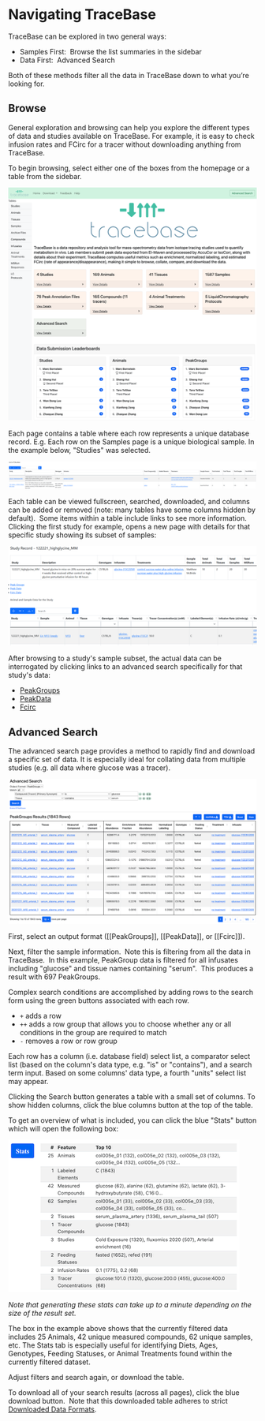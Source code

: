 # Navigating TraceBase

TraceBase can be explored in two general ways:

- Samples First:  Browse the list summaries in the sidebar
- Data First:  Advanced Search

Both of these methods filter all the data in TraceBase down to what you’re looking for.

## Browse

General exploration and browsing can help you explore the different types of data and studies available on TraceBase.
For example, it is easy to check infusion rates and FCirc for a tracer without downloading anything from TraceBase.

To begin browsing, select either one of the boxes from the homepage or a table from the sidebar.

![TraceBase Homepage](../Attachments/Snapshot%20Homepage.png)

Each page contains a table where each row represents a unique database record.  E.g. Each row on the Samples page is a
unique biological sample.  In the example below, "Studies" was selected.

![Studies table](../Attachments/Snapshot%20Studies%20Table.png)

Each table can be viewed fullscreen, searched, downloaded, and columns can be added or removed (note: many tables have
some columns hidden by default).  Some items within a table include links to see more information.  Clicking the first
study for example, opens a new page with details for that specific study showing its subset of samples:

![Study record](../Attachments/Study%20Record%20Screenshot.png)

After browsing to a study's sample subset, the actual data can be interrogated by clicking links to an advanced search
specifically for that study's data:

* [PeakGroups](../Download/About%20the%20Data/Data%20Types/PeakGroups.md)
* [PeakData](../Download/About%20the%20Data/Data%20Types/PeakData.md)
* [Fcirc](../Download/About%20the%20Data/Data%20Types/FCirc.md)

## Advanced Search

The advanced search page provides a method to rapidly find and download a specific set of data.  It is especially ideal
for collating data from multiple studies (e.g. all data where glucose was a tracer).

![Advanced search form](../Attachments/Snapshot%20Advanced%20Search.png)

First, select an output format ([[PeakGroups]], [[PeakData]], or [[Fcirc]]).

Next, filter the sample information.  Note this is filtering from all the data in TraceBase.  In this example, PeakGroup
data is filtered for all infusates including "glucose" and tissue names containing "serum".  This produces a result with
697 PeakGroups.

Complex search conditions are accomplished by adding rows to the search form using the green buttons associated with
each row.

* `+` adds a row
* `++` adds a row group that allows you to choose whether any or all conditions in the group are required to match
* `-` removes a row or row group

Each row has a column (i.e. database field) select list, a comparator select list (based on the column's data type, e.g.
"is" or "contains"), and a search term input.  Based on some columns' data type, a fourth "units" select list may
appear.

Clicking the Search button generates a table with a small set of columns.  To show hidden columns, click the blue
columns button at the top of the table.

To get an overview of what is included, you can click the blue "Stats" button which will open the following box:

![Summary statistics for advanced search results](../Attachments/Snapshot%20Advanced%20Search%20Stats%20Pane.png)

_Note that generating these stats can take up to a minute depending on the size of the result set._

The box in the example above shows that the currently filtered data includes 25 Animals, 42 unique measured compounds,
62 unique samples, etc.  The Stats tab is especially useful for identifying Diets, Ages, Genotypes, Feeding Statuses, or
Animal Treatments found within the currently filtered dataset.

Adjust filters and search again, or download the table.

To download all of your search results (across all pages), click the blue download button.  Note that this downloaded
table adheres to strict [Downloaded Data Formats](../Download/About%20the%20Data/Format%20of%20Downloaded%20Data.md).
